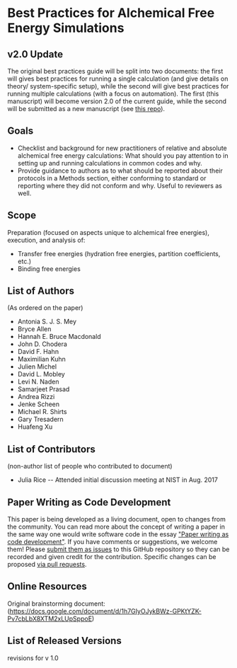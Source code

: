 # Best Practices for Alchemical Free Energy Simulations

## v2.0 Update

The original best practices guide will be split into two documents: the first will gives best practices for running a single calculation (and give details on theory/ system-specific setup), while the second will give best practices for running multiple calculations (with a focus on automation). The first (this manuscript) will become version 2.0 of the current guide, while the second will be submitted as a new manuscript (see [this repo](https://github.com/alchemistry/largescale-alchemy-best-practices)).

## Goals

- Checklist and background for new practitioners of relative and absolute alchemical free energy calculations: What should you pay attention to in setting up and running calculations in common codes and why.
- Provide guidance to authors as to what should be reported about their protocols in a Methods section, either conforming to standard or reporting where they did not conform and why. Useful to reviewers as well.


## Scope

Preparation (focused on aspects unique to alchemical free energies), execution, and analysis of:

- Transfer free energies (hydration free energies, partition coefficients, etc.)
- Binding free energies


## List of Authors
(As ordered on the paper)

- Antonia S. J. S. Mey
- Bryce Allen
- Hannah E. Bruce Macdonald
- John D. Chodera
- David F. Hahn
- Maximilian Kuhn
- Julien Michel
- David L. Mobley
- Levi N. Naden
- Samarjeet Prasad
- Andrea Rizzi 
- Jenke Scheen
- Michael R. Shirts
- Gary Tresadern
- Huafeng Xu

## List of Contributors
(non-author list of people who contributed to document)
- Julia Rice -- Attended initial discussion meeting at NIST in Aug. 2017

## Paper Writing as Code Development
<!-- This discussion is so that people know how to contribute to your document. -->
This paper is being developed as a living document, open to changes from the community.
You can read more about the concept of writing a paper in the same way one would write software code in the essay ["Paper writing as code development"](https://livecomsjournal.github.io/paper_code.html).
If you have comments or suggestions, we welcome them! Please [submit them as issues](https://guides.github.com/features/issues/) to this GitHub repository so they can be recorded and given credit for the contribution.
Specific changes can be proposed [via pull requests](https://help.github.com/articles/about-pull-requests/).


## Online Resources
Original brainstorming document: (https://docs.google.com/document/d/1h7GIyOJykBWz-GPKtYZK-Pv7cbLbX8XTM2xLUpSppoE)

## List of Released Versions
revisions for v 1.0
